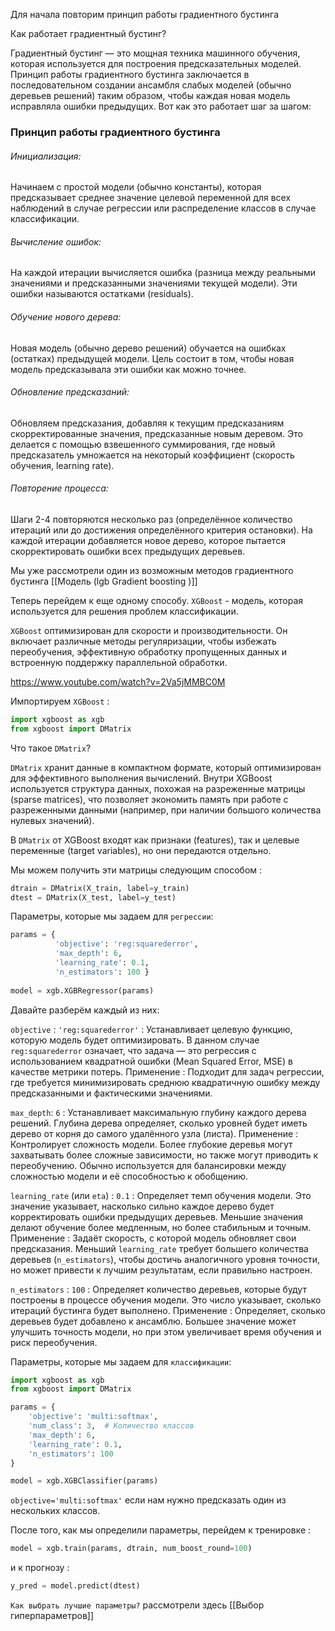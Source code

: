 Для начала повторим принцип работы градиентного бустинга

Как работает градиентный бустинг?

Градиентный бустинг — это мощная техника машинного обучения, которая используется для построения предсказательных моделей. Принцип работы градиентного бустинга заключается в последовательном создании ансамбля слабых моделей (обычно деревьев решений) таким образом, чтобы каждая новая модель исправляла ошибки предыдущих. Вот как это работает шаг за шагом:
<h3>Принцип работы градиентного бустинга</h3>
<h6>Инициализация:</h6>
Начинаем с простой модели (обычно константы), которая предсказывает среднее значение целевой переменной для всех наблюдений в случае регрессии или распределение классов в случае классификации.

<h6>Вычисление ошибок:</h6>
На каждой итерации вычисляется ошибка (разница между реальными значениями и предсказанными значениями текущей модели). Эти ошибки называются остатками (residuals).

<h6>Обучение нового дерева:</h6>
Новая модель (обычно дерево решений) обучается на ошибках (остатках) предыдущей модели. Цель состоит в том, чтобы новая модель предсказывала эти ошибки как можно точнее.

<h6>Обновление предсказаний:</h6>
Обновляем предсказания, добавляя к текущим предсказаниям скорректированные значения, предсказанные новым деревом. Это делается с помощью взвешенного суммирования, где новый предсказатель умножается на некоторый коэффициент (скорость обучения, learning rate).

<h6>Повторение процесса:</h6>
Шаги 2-4 повторяются несколько раз (определённое количество итераций или до достижения определённого критерия остановки). На каждой итерации добавляется новое дерево, которое пытается скорректировать ошибки всех предыдущих деревьев.

Мы уже рассмотрели один из возможным методов градиентного бустинга [[Модель (lgb Gradient boosting )]] 

Теперь перейдем к еще одному способу. 
`XGBoost` - модель, которая используется для решения проблем классификации. 

`XGBoost` оптимизирован для скорости и производительности. Он включает различные методы регуляризации, чтобы избежать переобучения, эффективную обработку пропущенных данных и встроенную поддержку параллельной обработки.

https://www.youtube.com/watch?v=2Va5jMMBC0M

Импортируем `XGBoost` : 

```python 
import xgboost as xgb 
from xgboost import DMatrix
```

Что такое `DMatrix`?

`DMatrix` хранит данные в компактном формате, который оптимизирован для эффективного выполнения вычислений. Внутри XGBoost используется структура данных, похожая на разреженные матрицы (sparse matrices), что позволяет экономить память при работе с разреженными данными (например, при наличии большого количества нулевых значений).

В `DMatrix` от XGBoost входят как признаки (features), так и целевые переменные (target variables), но они передаются отдельно.

Мы можем получить эти матрицы следующим способом : 

```python
dtrain = DMatrix(X_train, label=y_train) 
dtest = DMatrix(X_test, label=y_test)
```

Параметры, которые мы задаем для `регрессии`: 

```python
params = { 
		  'objective': 'reg:squarederror', 
		  'max_depth': 6, 
		  'learning_rate': 0.1, 
		  'n_estimators': 100 }
		  
model = xgb.XGBRegressor(params)
```

Давайте разберём каждый из них:

`objective` : `'reg:squarederror'` :  Устанавливает целевую функцию, которую модель будет оптимизировать. В данном случае `reg:squarederror` означает, что задача — это регрессия с использованием квадратной ошибки (Mean Squared Error, MSE) в качестве метрики потерь. Применение : Подходит для задач регрессии, где требуется минимизировать среднюю квадратичную ошибку между предсказанными и фактическими значениями.

`max_depth`: `6`  : Устанавливает максимальную глубину каждого дерева решений. Глубина дерева определяет, сколько уровней будет иметь дерево от корня до самого удалённого узла (листа). Применение : Контролирует сложность модели. Более глубокие деревья могут захватывать более сложные зависимости, но также могут приводить к переобучению. Обычно используется для балансировки между сложностью модели и её способностью к обобщению.

`learning_rate` (или `eta`) : `0.1` :  Определяет темп обучения модели. Это значение указывает, насколько сильно каждое дерево будет корректировать ошибки предыдущих деревьев. Меньшие значения делают обучение более медленным, но более стабильным и точным. Применение : Задаёт скорость, с которой модель обновляет свои предсказания. Меньший `learning_rate` требует большего количества деревьев (`n_estimators`), чтобы достичь аналогичного уровня точности, но может привести к лучшим результатам, если правильно настроен.

`n_estimators` : `100` : Определяет количество деревьев, которые будут построены в процессе обучения модели. Это число указывает, сколько итераций бустинга будет выполнено. Применение : Определяет, сколько деревьев будет добавлено к ансамблю. Большее значение может улучшить точность модели, но при этом увеличивает время обучения и риск переобучения. 

Параметры, которые мы задаем для `классификации`: 

```python 
import xgboost as xgb
from xgboost import DMatrix

params = {
    'objective': 'multi:softmax',
    'num_class': 3,  # Количество классов
    'max_depth': 6,
    'learning_rate': 0.1,
    'n_estimators': 100
}

model = xgb.XGBClassifier(params)

```

`objective='multi:softmax'` если нам нужно предсказать один из нескольких классов.

После того, как мы определили параметры, перейдем к тренировке : 

```python
model = xgb.train(params, dtrain, num_boost_round=100)
```

и к прогнозу : 

```python
y_pred = model.predict(dtest)
```

`Как выбрать лучшие параметры?`  рассмотрели здесь [[Выбор гиперпараметров]]
